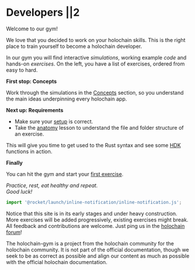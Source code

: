 # Developers ||2

Welcome to our gym!

We love that you decided to work on your holochain skills. 
This is the right place to train yourself to become a holochain developer.

In our gym you will find interactive *simulations*, working example *code* and hands-on *exercises*.
On the left, you have a list of exercises, ordered from easy to hard. 

**First stop: Concepts**

Work through the simulations in the [Concepts](/concepts/) section, so you understand the main ideas underpinning every holochain app. 

**Next up: Requirements**

* Make sure your [setup](/developers/requirements/setup/) is correct. 
* Take the [anatomy](/developers/requirements/anatomy/) lesson to understand the file and folder structure of an exercise.
 
This will give you time to get used to the Rust syntax and see some [HDK](https://developer.holochain.org/docs/glossary/#holochain-development-kit-hdk) functions in action.

**Finally**

You can hit the gym and start your [first exercise](/developers/basic/entries/).

*Practice, rest, eat healthy and repeat.*  
*Good luck!*  



```js script
import '@rocket/launch/inline-notification/inline-notification.js';
```
<inline-notification type="warning" title="UNDER CONSTRUCTION">

Notice that this site is in its early stages and under heavy construction. More exercises will be added progressively, existing exercises might break. All feedback and contributions are welcome. Just ping us in the [holochain forum](https://forum.holochain.org/t/gym-help-needed-offer-request/4622)!

</inline-notification>

<inline-notification type="tip" title="COMMUNITY PROJECT">

The holochain-gym is a project from the holochain community for the holochain community. It is not part of the official documentation, though we seek to be as correct as possible and align our content as much as possible with the official holochain documentation.
</inline-notification>
